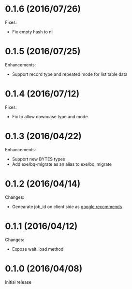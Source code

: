 # 0.1.6 (2016/07/26)

Fixes:

* Fix empty hash to nil

# 0.1.5 (2016/07/25)

Enhancements:

* Support record type and repeated mode for list table data

# 0.1.4 (2016/07/12)

Fixes:

* Fix to allow downcase type and mode

# 0.1.3 (2016/04/22)

Enhancements:

* Support new BYTES types
* Add exe/bq-migrate as an alias to exe/bq_migrate

# 0.1.2 (2016/04/14)

Changes:

* Genearate job_id on client side as [google recommends](https://cloud.google.com/bigquery/docs/managing_jobs_datasets_projects#managingjobs)

# 0.1.1 (2016/04/12)

Changes:

* Expose wait_load method

# 0.1.0 (2016/04/08)

Initial release
